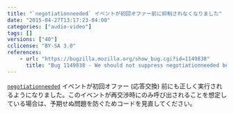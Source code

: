 ```yaml
---
title: "`negotiationneeded` イベントが初回オファー前に抑制されなくなりました"
date: "2015-04-27T13:17:23-04:00"
categories: ["audio-video"]
tags: []
versions: ["40"]
cclicense: "BY-SA 3.0"
references:
    - url: "https://bugzilla.mozilla.org/show_bug.cgi?id=1149838"
      title: "Bug 1149838 - We should not suppress negotiationneeded before the first offer/answer exchange"
---
```

[`negotiationneeded`](https://developer.mozilla.org/ja/docs/Web/Reference/Events/negotiationneeded) イベントが初回オファー (応答交換) 前にも正しく実行されるようになりました。このイベントが再交渉時にのみ呼び出されることを想定している場合は、予期せぬ問題を防ぐためコードを見直してください。
